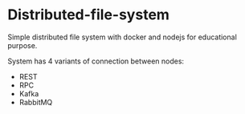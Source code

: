 # Distributed-file-system
Simple distributed file system with docker and nodejs for educational purpose.

System has 4 variants of connection between nodes:
- REST
- RPC
- Kafka
- RabbitMQ
